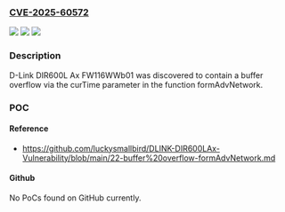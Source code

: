 ### [CVE-2025-60572](https://cve.mitre.org/cgi-bin/cvename.cgi?name=CVE-2025-60572)
![](https://img.shields.io/static/v1?label=Product&message=n%2Fa&color=blue)
![](https://img.shields.io/static/v1?label=Version&message=n%2Fa%20&color=brightgreen)
![](https://img.shields.io/static/v1?label=Vulnerability&message=n%2Fa&color=brightgreen)

### Description

D-Link DIR600L Ax FW116WWb01 was discovered to contain a buffer overflow via the curTime parameter in the function formAdvNetwork.

### POC

#### Reference
- https://github.com/luckysmallbird/DLINK-DIR600LAx-Vulnerability/blob/main/22-buffer%20overflow-formAdvNetwork.md

#### Github
No PoCs found on GitHub currently.

